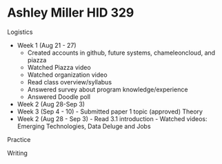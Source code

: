# Ashley Miller HID 329

Logistics
 - Week 1 (Aug 21 - 27)
     - Created accounts in github, future systems, chameleoncloud, and piazza
     - Watched Piazza video
     - Watched organization video
     - Read class overview/syllabus
     - Answered survey about program knowledge/experience
     - Answered Doodle poll
 - Week 2 (Aug 28-Sep 3)
 - Week 3 (Sep 4 - 10)
       - Submitted paper 1 topic (approved)
Theory
 - Week 2 (Aug 28 - Sep 3)
       - Read 3.1 introduction
       - Watched videos: Emerging Technologies, Data Deluge and Jobs 


Practice


Writing

